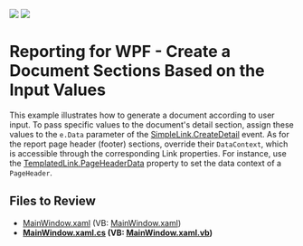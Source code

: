<!-- default badges list -->
[![](https://img.shields.io/badge/Open_in_DevExpress_Support_Center-FF7200?style=flat-square&logo=DevExpress&logoColor=white)](https://supportcenter.devexpress.com/ticket/details/E2942)
[![](https://img.shields.io/badge/📖_How_to_use_DevExpress_Examples-e9f6fc?style=flat-square)](https://docs.devexpress.com/GeneralInformation/403183)
<!-- default badges end -->

# Reporting for WPF - Create a Document Sections Based on the Input Values

This example illustrates how to generate a document according to user input. To pass specific values to the document's detail section, assign these values to the `e.Data` parameter of the [SimpleLink.CreateDetail](https://docs.devexpress.com/WPF/DevExpress.Xpf.Printing.SimpleLink.CreateDetail) event. As for the report page header (footer) sections, override their `DataContext`, which is accessible through the corresponding Link properties. For instance, use the [TemplatedLink.PageHeaderData](https://docs.devexpress.com/WPF/DevExpress.Xpf.Printing.TemplatedLink.PageHeaderData) property to set the data context of a `PageHeader`.

## Files to Review
* [MainWindow.xaml](./CS/MainWindow.xaml) (VB: [MainWindow.xaml](./VB/MainWindow.xaml))
* **[MainWindow.xaml.cs](./CS/MainWindow.xaml.cs) (VB: [MainWindow.xaml.vb](./VB/MainWindow.xaml.vb))**



